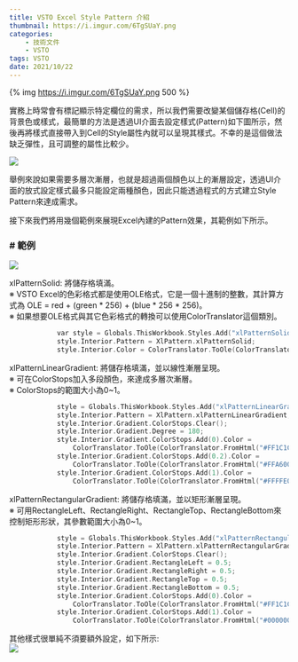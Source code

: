 ```yaml
---
title: VSTO Excel Style Pattern 介紹
thumbnail: https://i.imgur.com/6TgSUaY.png
categories: 
	- 技術文件
	- VSTO
tags: VSTO
date: 2021/10/22
---
```


{% img https://i.imgur.com/6TgSUaY.png 500 %}

實務上時常會有標記顯示特定欄位的需求，所以我們需要改變某個儲存格(Cell)的背景色或樣式，最簡單的方法是透過UI介面去設定樣式(Pattern)如下圖所示，然後再將樣式直接帶入到Cell的Style屬性內就可以呈現其樣式。不幸的是這個做法缺乏彈性，且可調整的屬性比較少。

<!-- more --> 

![](https://i.imgur.com/OircRfF.png)

舉例來說如果需要多層次漸層，也就是超過兩個顏色以上的漸層設定，透過UI介面的放式設定樣式最多只能設定兩種顏色，因此只能透過程式的方式建立Style Pattern來達成需求。

接下來我們將用幾個範例來展現Excel內建的Pattern效果，其範例如下所示。


### # 範例
![](https://i.imgur.com/HK7PgtK.png)

xlPatternSolid: 將儲存格填滿。  
※ VSTO Excel的色彩格式都是使用OLE格式，它是一個十進制的整數，其計算方式為 OLE = red + (green * 256) + (blue * 256 * 256)。  
※ 如果想要OLE格式與其它色彩格式的轉換可以使用ColorTranslator這個類別。  
```c
            var style = Globals.ThisWorkbook.Styles.Add("xlPatternSolid");
            style.Interior.Pattern = XlPattern.xlPatternSolid;
            style.Interior.Color = ColorTranslator.ToOle(ColorTranslator.FromHtml("#FFFFE0")); // 黃
```

xlPatternLinearGradient: 將儲存格填滿，並以線性漸層呈現。  
※ 可在ColorStops加入多段顏色，來達成多層次漸層。  
※ ColorStops的範圍大小為0~1。
```c
            style = Globals.ThisWorkbook.Styles.Add("xlPatternLinearGradient");
            style.Interior.Pattern = XlPattern.xlPatternLinearGradient;
            style.Interior.Gradient.ColorStops.Clear();
            style.Interior.Gradient.Degree = 180;
            style.Interior.Gradient.ColorStops.Add(0).Color =
                ColorTranslator.ToOle(ColorTranslator.FromHtml("#FF1C1C")); // 紅
            style.Interior.Gradient.ColorStops.Add(0.2).Color =
                ColorTranslator.ToOle(ColorTranslator.FromHtml("#FFA600")); // 橘
            style.Interior.Gradient.ColorStops.Add(1).Color =
                ColorTranslator.ToOle(ColorTranslator.FromHtml("#FFFFE0")); // 黃
```

xlPatternRectangularGradient: 將儲存格填滿，並以矩形漸層呈現。  
※ 可用RectangleLeft、RectangleRight、RectangleTop、RectangleBottom來控制矩形形狀，其參數範圍大小為0~1。
```c
            style = Globals.ThisWorkbook.Styles.Add("xlPatternRectangularGradient");
            style.Interior.Pattern = XlPattern.xlPatternRectangularGradient;
            style.Interior.Gradient.ColorStops.Clear();
            style.Interior.Gradient.RectangleLeft = 0.5;
            style.Interior.Gradient.RectangleRight = 0.5;
            style.Interior.Gradient.RectangleTop = 0.5;
            style.Interior.Gradient.RectangleBottom = 0.5;
            style.Interior.Gradient.ColorStops.Add(0).Color =
                ColorTranslator.ToOle(ColorTranslator.FromHtml("#FF1C1C")); //紅
            style.Interior.Gradient.ColorStops.Add(1).Color =
                ColorTranslator.ToOle(ColorTranslator.FromHtml("#000000")); //黑
```

其他樣式很單純不須要額外設定，如下所示:  
![](https://i.imgur.com/4uPST1B.png)